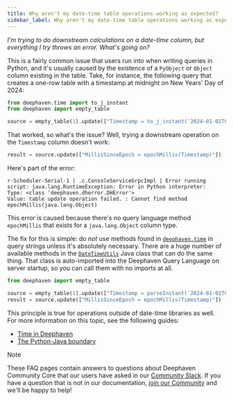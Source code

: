 ```yaml
---
title: Why aren't my date-time table operations working as expected?
sidebar_label: Why aren't my date-time table operations working as expected?
---
```


<em>I'm trying to do downstream calculations on a date-time column, but everything I try throws an error. What's going on?</em>

This is a fairly common issue that users run into when writing queries in Python, and it's usually caused by the existence of a `PyObject` or `Object` column existing in the table. Take, for instance, the following query that creates a one-row table with a timestamp at midnight on New Years' Day of 2024:

```python test-set=1 order=source
from deephaven.time import to_j_instant
from deephaven import empty_table

source = empty_table(1).update(["Timestamp = to_j_instant(`2024-01-01T00:00:00 ET`)"])
```

That worked, so what's the issue? Well, trying a downstream operation on the `Timestamp` column doesn't work:

```python test-set=1 should-fail
result = source.update(["MillisSinceEpoch = epochMillis(Timestamp)"])
```

Here's part of the error:

```
r-Scheduler-Serial-1 | .c.ConsoleServiceGrpcImpl | Error running script: java.lang.RuntimeException: Error in Python interpreter:
Type: <class 'deephaven.dherror.DHError'>
Value: table update operation failed. : Cannot find method epochMillis(java.lang.Object)
```

This error is caused because there's no query language method `epochMillis` that exists for a `java.lang.Object` column type.

The fix for this is simple: do _not_ use methods found in [`deephaven.time`](/core/pydoc/code/deephaven.time.html#module-deephaven.time) in query strings unless it's absolutely necessary. There are a huge number of available methods in the [`DateTimeUtils`](/core/javadoc/io/deephaven/time/DateTimeUtils.html) Java class that can do the same thing. That class is auto-imported into the Deephaven Query Language on server startup, so you can call them with no imports at all.

```python test-set=1 order=result,source
from deephaven import empty_table

source = empty_table(1).update(["Timestamp = parseInstant(`2024-01-01T00:00:00 ET`)"])
result = source.update(["MillisSinceEpoch = epochMillis(Timestamp)"])
```

This principle is true for operations outside of date-time libraries as well. For more information on this topic, see the following guides:

- [Time in Deephaven](../../conceptual/time-in-deephaven.md)
- [The Python-Java boundary](../../conceptual/python-java-boundary.md)

> [!NOTE]
> These FAQ pages contain answers to questions about Deephaven Community Core that our users have asked in our [Community Slack](/slack). If you have a question that is not in our documentation, [join our Community](/slack) and we'll be happy to help!

